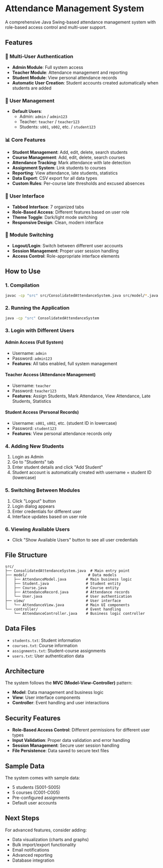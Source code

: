 # Attendance Management System

A comprehensive Java Swing-based attendance management system with role-based access control and multi-user support.

## Features

### 🔐 **Multi-User Authentication**
- **Admin Module**: Full system access
- **Teacher Module**: Attendance management and reporting
- **Student Module**: View personal attendance records
- **Automatic User Creation**: Student accounts created automatically when students are added

### 👥 **User Management**
- **Default Users**:
  - Admin: `admin` / `admin123`
  - Teacher: `teacher` / `teacher123`
  - Students: `s001`, `s002`, etc. / `student123`

### 📊 **Core Features**
- **Student Management**: Add, edit, delete, search students
- **Course Management**: Add, edit, delete, search courses
- **Attendance Tracking**: Mark attendance with late detection
- **Assignment System**: Link students to courses
- **Reporting**: View attendance, late students, statistics
- **Data Export**: CSV export for all data types
- **Custom Rules**: Per-course late thresholds and excused absences

### 🎨 **User Interface**
- **Tabbed Interface**: 7 organized tabs
- **Role-Based Access**: Different features based on user role
- **Theme Toggle**: Dark/light mode switching
- **Responsive Design**: Clean, modern interface

### 🔄 **Module Switching**
- **Logout/Login**: Switch between different user accounts
- **Session Management**: Proper user session handling
- **Access Control**: Role-appropriate interface elements

## How to Use

### 1. **Compilation**
```bash
javac -cp "src" src/ConsolidatedAttendanceSystem.java src/model/*.java src/view/*.java src/controller/*.java
```

### 2. **Running the Application**
```bash
java -cp "src" ConsolidatedAttendanceSystem
```

### 3. **Login with Different Users**

#### **Admin Access** (Full System)
- Username: `admin`
- Password: `admin123`
- **Features**: All tabs enabled, full system management

#### **Teacher Access** (Attendance Management)
- Username: `teacher`
- Password: `teacher123`
- **Features**: Assign Students, Mark Attendance, View Attendance, Late Students, Statistics

#### **Student Access** (Personal Records)
- Username: `s001`, `s002`, etc. (student ID in lowercase)
- Password: `student123`
- **Features**: View personal attendance records only

### 4. **Adding New Students**
1. Login as Admin
2. Go to "Students" tab
3. Enter student details and click "Add Student"
4. Student account is automatically created with username = student ID (lowercase)

### 5. **Switching Between Modules**
1. Click "Logout" button
2. Login dialog appears
3. Enter credentials for different user
4. Interface updates based on user role

### 6. **Viewing Available Users**
- Click "Show Available Users" button to see all user credentials

## File Structure

```
src/
├── ConsolidatedAttendanceSystem.java  # Main entry point
├── model/                            # Data models
│   ├── AttendanceModel.java         # Main business logic
│   ├── Student.java                 # Student entity
│   ├── Course.java                  # Course entity
│   ├── AttendanceRecord.java        # Attendance records
│   └── User.java                    # User authentication
├── view/                            # User interface
│   └── AttendanceView.java          # Main UI components
└── controller/                      # Event handling
    └── AttendanceController.java    # Business logic controller
```

## Data Files

- `students.txt`: Student information
- `courses.txt`: Course information
- `assignments.txt`: Student-course assignments
- `users.txt`: User authentication data

## Architecture

The system follows the **MVC (Model-View-Controller)** pattern:
- **Model**: Data management and business logic
- **View**: User interface components
- **Controller**: Event handling and user interactions

## Security Features

- **Role-Based Access Control**: Different permissions for different user types
- **Input Validation**: Proper data validation and error handling
- **Session Management**: Secure user session handling
- **File Persistence**: Data saved to secure text files

## Sample Data

The system comes with sample data:
- 5 students (S001-S005)
- 5 courses (C001-C005)
- Pre-configured assignments
- Default user accounts

## Next Steps

For advanced features, consider adding:
- Data visualization (charts and graphs)
- Bulk import/export functionality
- Email notifications
- Advanced reporting
- Database integration
